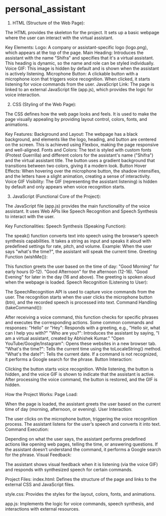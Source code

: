 # personal_assistant

1. HTML (Structure of the Web Page):
   
The HTML provides the skeleton for the project. It sets up a basic webpage where the user can interact with the virtual assistant.

Key Elements:
Logo: A company or assistant-specific logo (logo.png), which appears at the top of the page.
Main Heading: Introduces the assistant with the name "Shifra" and specifies that it's a virtual assistant. This heading is dynamic, so the name and role can be styled individually.
Voice GIF: This image is hidden by default and is shown when the assistant is actively listening.
Microphone Button: A clickable button with a microphone icon that triggers voice recognition. When clicked, it starts listening for voice commands from the user.
JavaScript Link: The page is linked to an external JavaScript file (app.js), which provides the logic for voice interaction.



2. CSS (Styling of the Web Page):
   
The CSS defines how the web page looks and feels. It is used to make the page visually appealing by providing layout control, colors, fonts, and animations.

Key Features:
Background and Layout: The webpage has a black background, and elements like the logo, heading, and button are centered on the screen. This is achieved using Flexbox, making the page responsive and well-aligned.
Fonts and Colors:
The text is styled with custom fonts (Protest Guerrilla) and different colors for the assistant's name ("Shifra") and the virtual assistant title.
The button uses a gradient background that transitions between two colors, giving it a modern look.
Button Hover Effects: When hovering over the microphone button, the shadow intensifies, and the letters have a slight animation, creating a sense of interactivity.
Voice GIF Visibility: The GIF (representing the assistant listening) is hidden by default and only appears when voice recognition starts.




3. JavaScript (Functional Core of the Project):
   
The JavaScript file (app.js) provides the main functionality of the voice assistant. It uses Web APIs like Speech Recognition and Speech Synthesis to interact with the user.

Key Functionalities:
Speech Synthesis (Speaking Function):

The speak() function converts text into speech using the browser’s speech synthesis capabilities. It takes a string as input and speaks it aloud with predefined settings for rate, pitch, and volume.
Example: When the user says "what's the time?", the assistant will speak the current time.
Greeting Function (wishMe()):

This function greets the user based on the time of day:
"Good Morning" for early hours (0-12).
"Good Afternoon" for the afternoon (12-16).
"Good Evening" for later in the day (16 and above).
The greeting is spoken aloud when the webpage is loaded.
Speech Recognition (Listening to User):

The SpeechRecognition API is used to capture voice commands from the user.
The recognition starts when the user clicks the microphone button (btn), and the recorded speech is processed into text.
Command Handling (takeCommand()):

After receiving a voice command, this function checks for specific phrases and executes the corresponding actions.
Some common commands and responses:
"Hello" or "Hey": Responds with a greeting, e.g., "Hello sir, what can I help you with?"
"Who are you?": Introduces the assistant by saying, "I am a virtual assistant, created by Abhishek Kumar."
"Open YouTube/Google/Instagram": Opens these websites in a new browser tab.
"What's the time?": Tells the current time using the toLocaleString() method.
"What's the date?": Tells the current date.
If a command is not recognized, it performs a Google search for the phrase.
Button Interaction:

Clicking the button starts voice recognition.
While listening, the button is hidden, and the voice GIF is shown to indicate that the assistant is active.
After processing the voice command, the button is restored, and the GIF is hidden.




How the Project Works:
Page Load:

When the page is loaded, the assistant greets the user based on the current time of day (morning, afternoon, or evening).
User Interaction:

The user clicks on the microphone button, triggering the voice recognition process.
The assistant listens for the user’s speech and converts it into text.
Command Execution:

Depending on what the user says, the assistant performs predefined actions like opening web pages, telling the time, or answering questions.
If the assistant doesn’t understand the command, it performs a Google search for the phrase.
Visual Feedback:

The assistant shows visual feedback when it is listening (via the voice GIF) and responds with synthesized speech for certain commands.




Project Files:
index.html: Defines the structure of the page and links to the external CSS and JavaScript files.

style.css: Provides the styles for the layout, colors, fonts, and animations.

app.js: Implements the logic for voice commands, speech synthesis, and interactions with external resources.
